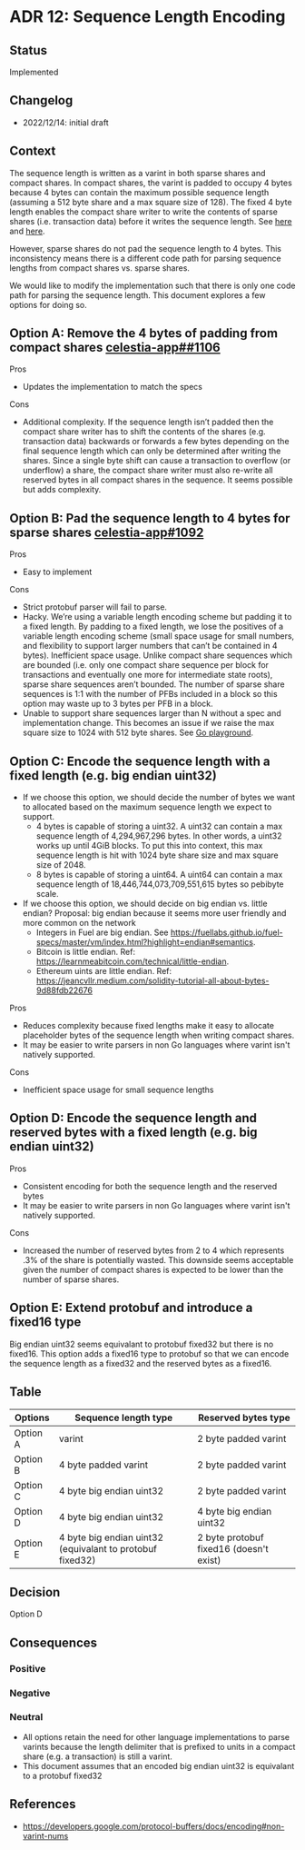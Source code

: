 # ADR 12: Sequence Length Encoding

## Status

Implemented

## Changelog

- 2022/12/14: initial draft

## Context

The sequence length is written as a varint in both sparse shares and compact shares. In compact shares, the varint is padded to occupy 4 bytes because 4 bytes can contain the maximum possible sequence length (assuming a 512 byte share and a max square size of 128). The fixed 4 byte length enables the compact share writer to write the contents of sparse shares (i.e. transaction data) before it writes the sequence length. See [here](https://github.com/celestiaorg/celestia-app/blob/76153bf7f3263734f31e7afd84f1e48a2f573599/pkg/shares/split_compact_shares.go#L132-L145) and [here](https://github.com/celestiaorg/celestia-app/blob/76153bf7f3263734f31e7afd84f1e48a2f573599/pkg/shares/split_compact_shares.go#L113).

However, sparse shares do not pad the sequence length to 4 bytes. This inconsistency means there is a different code path for parsing sequence lengths from compact shares vs. sparse shares.

We would like to modify the implementation such that there is only one code path for parsing the sequence length. This document explores a few options for doing so.

## Option A: Remove the 4 bytes of padding from compact shares [celestia-app##1106](https://github.com/celestiaorg/celestia-app/issues/1106)

Pros

- Updates the implementation to match the specs

Cons

- Additional complexity. If the sequence length isn’t padded then the compact share writer has to shift the contents of the shares (e.g. transaction data) backwards or forwards a few bytes depending on the final sequence length which can only be determined after writing the shares. Since a single byte shift can cause a transaction to overflow (or underflow) a share, the compact share writer must also re-write all reserved bytes in all compact shares in the sequence. It seems possible but adds complexity.

## Option B: Pad the sequence length to 4 bytes for sparse shares [celestia-app#1092](https://github.com/celestiaorg/celestia-app/issues/1092)

Pros

- Easy to implement

Cons

- Strict protobuf parser will fail to parse.
- Hacky. We’re using a variable length encoding scheme but padding it to a fixed length. By padding to a fixed length, we lose the positives of a variable length encoding scheme (small space usage for small numbers, and flexibility to support larger numbers that can’t be contained in 4 bytes).
Inefficient space usage. Unlike compact share sequences which are bounded (i.e. only one compact share sequence per block for transactions and eventually one more for intermediate state roots), sparse share sequences aren’t bounded. The number of sparse share sequences is 1:1 with the number of PFBs included in a block so this option may waste up to 3 bytes per PFB in a block.
- Unable to support share sequences larger than N without a spec and implementation change. This becomes an issue if we raise the max square size to 1024 with 512 byte shares. See [Go playground](https://go.dev/play/p/xXsk4bIyCQS).

## Option C: Encode the sequence length with a fixed length (e.g. big endian uint32)

- If we choose this option, we should decide the number of bytes we want to allocated based on the maximum sequence length we expect to support.
  - 4 bytes is capable of storing a uint32. A uint32 can contain a max sequence length of 4,294,967,296 bytes. In other words, a uint32 works up until 4GiB blocks. To put this into context, this max sequence length is hit with 1024 byte share size and max square size of 2048.
  - 8 bytes is capable of storing a uint64. A uint64 can contain a max sequence length of 18,446,744,073,709,551,615 bytes so pebibyte scale.
- If we choose this option, we should decide on big endian vs. little endian? Proposal: big endian because it seems more user friendly and more common on the network
  - Integers in Fuel are big endian. See <https://fuellabs.github.io/fuel-specs/master/vm/index.html?highlight=endian#semantics>.
  - Bitcoin is little endian. Ref: <https://learnmeabitcoin.com/technical/little-endian>.
  - Ethereum uints are little endian. Ref: <https://jeancvllr.medium.com/solidity-tutorial-all-about-bytes-9d88fdb22676>

Pros

- Reduces complexity because fixed lengths make it easy to allocate placeholder bytes of the sequence length when writing compact shares.
- It may be easier to write parsers in non Go languages where varint isn't natively supported.

Cons

- Inefficient space usage for small sequence lengths

## Option D: Encode the sequence length and reserved bytes with a fixed length (e.g. big endian uint32)

Pros

- Consistent encoding for both the sequence length and the reserved bytes
- It may be easier to write parsers in non Go languages where varint isn't natively supported.

Cons

- Increased the number of reserved bytes from 2 to 4 which represents .3% of the share is potentially wasted. This downside seems acceptable given the number of compact shares is expected to be lower than the number of sparse shares.

## Option E: Extend protobuf and introduce a fixed16 type

Big endian uint32 seems equivalant to protobuf fixed32 but there is no fixed16. This option adds a fixed16 type to protobuf so that we can encode the sequence length as a fixed32 and the reserved bytes as a fixed16.

## Table

| Options  | Sequence length type                                      | Reserved bytes type                     |
| -------- | --------------------------------------------------------- | --------------------------------------- |
| Option A | varint                                                    | 2 byte padded varint                    |
| Option B | 4 byte padded varint                                      | 2 byte padded varint                    |
| Option C | 4 byte big endian uint32                                  | 2 byte padded varint                    |
| Option D | 4 byte big endian uint32                                  | 4 byte big endian uint32                |
| Option E | 4 byte big endian uint32 (equivalant to protobuf fixed32) | 2 byte protobuf fixed16 (doesn't exist) |

## Decision

Option D

## Consequences

### Positive

### Negative

### Neutral

- All options retain the need for other language implementations to parse varints because the length delimiter that is prefixed to units in a compact share (e.g. a transaction) is still a varint.
- This document assumes that an encoded big endian uint32 is equivalant to a protobuf fixed32

## References

- <https://developers.google.com/protocol-buffers/docs/encoding#non-varint-nums>
